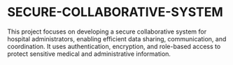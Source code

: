 # SECURE-COLLABORATIVE-SYSTEM
This project focuses on developing a secure collaborative system for hospital administrators, enabling efficient data sharing, communication, and coordination. It uses authentication, encryption, and role-based access to protect sensitive medical and administrative information.
